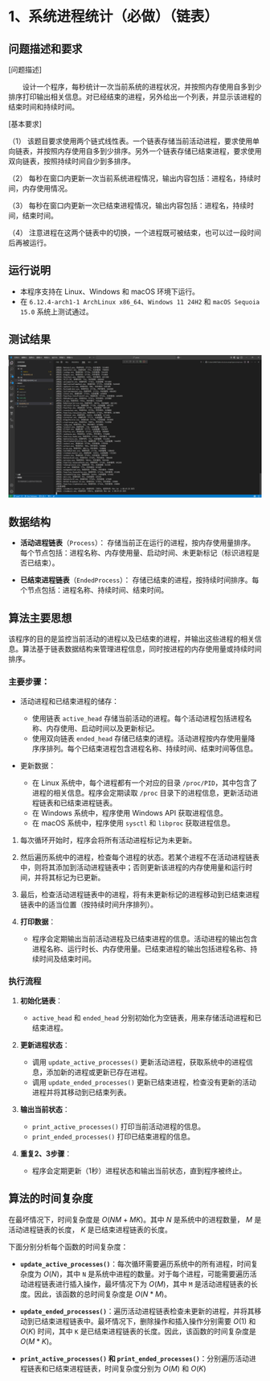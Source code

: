 # 1、系统进程统计（必做）（链表）

## 问题描述和要求

\[问题描述\]

　　设计一个程序，每秒统计一次当前系统的进程状况，并按照内存使用自多到少排序打印输出相关信息。对已经结束的进程，另外给出一个列表，并显示该进程的结束时间和持续时间。

\[基本要求\]

（1）
该题目要求使用两个链式线性表。一个链表存储当前活动进程，要求使用单向链表，并按照内存使用自多到少排序。另外一个链表存储已结束进程，要求使用双向链表，按照持续时间自少到多排序。

（2）
每秒在窗口内更新一次当前系统进程情况，输出内容包括：进程名，持续时间，内存使用情况。

（3）
每秒在窗口内更新一次已结束进程情况，输出内容包括：进程名，持续时间，结束时间。

（4）
注意进程在这两个链表中的切换，一个进程既可被结束，也可以过一段时间后再被运行。

## 运行说明

- 本程序支持在 Linux、Windows 和 macOS 环境下运行。
- 在 `6.12.4-arch1-1 ArchLinux x86_64`、`Windows 11 24H2` 和 `macOS Sequoia 15.0` 系统上测试通过。

## 测试结果

![Windows下测试结果](image.png)

## 数据结构

- **活动进程链表**（`Process`）：
  存储当前正在运行的进程，按内存使用量排序。每个节点包括：进程名称、内存使用量、启动时间、未更新标记（标识进程是否已结束）。

- **已结束进程链表**（`EndedProcess`）：
  存储已结束的进程，按持续时间排序。每个节点包括：进程名称、持续时间、结束时间。

## 算法主要思想

该程序的目的是监控当前活动的进程以及已结束的进程，并输出这些进程的相关信息。算法基于链表数据结构来管理进程信息，同时按进程的内存使用量或持续时间排序。

### 主要步骤：

- 活动进程和已结束进程的储存：

   - 使用链表 `active_head` 存储当前活动的进程。每个活动进程包括进程名称、内存使用、启动时间以及更新标记。
   - 使用双向链表 `ended_head` 存储已结束的进程。活动进程按内存使用量降序序排列。每个已结束进程包含进程名称、持续时间、结束时间等信息。

- 更新数据：

   - 在 Linux 系统中，每个进程都有一个对应的目录 `/proc/PID`，其中包含了进程的相关信息。程序会定期读取 `/proc` 目录下的进程信息，更新活动进程链表和已结束进程链表。
   - 在 Windows 系统中，程序使用 Windows API 获取进程信息。
   - 在 macOS 系统中，程序使用 `sysctl` 和 `libproc` 获取进程信息。

1. 每次循环开始时，程序会将所有活动进程标记为未更新。
2. 然后遍历系统中的进程，检查每个进程的状态。若某个进程不在活动进程链表中，则将其添加到活动进程链表中；否则更新该进程的内存使用量和运行时间，并将其标记为已更新。
3. 最后，检查活动进程链表中的进程，将有未更新标记的进程移动到已结束进程链表中的适当位置（按持续时间升序排列）。

4. **打印数据**：
   - 程序会定期输出当前活动进程及已结束进程的信息。活动进程的输出包含进程名称、运行时长、内存使用量。已结束进程的输出包括进程名称、持续时间及结束时间。

### 执行流程

1. **初始化链表**：

   - `active_head` 和 `ended_head` 分别初始化为空链表，用来存储活动进程和已结束进程。

2. **更新进程状态**：

   - 调用 `update_active_processes()` 更新活动进程，获取系统中的进程信息，添加新的进程或更新已存在进程。
   - 调用 `update_ended_processes()` 更新已结束进程，检查没有更新的活动进程并将其移动到已结束列表。

3. **输出当前状态**：

   - `print_active_processes()` 打印当前活动进程的信息。
   - `print_ended_processes()` 打印已结束进程的信息。

4. **重复2、3步骤**：
   - 程序会定期更新（1秒）进程状态和输出当前状态，直到程序被终止。

## 算法的时间复杂度

在最坏情况下，时间复杂度是 $O(NM + MK)$。其中 $N$ 是系统中的进程数量， $M$ 是活动进程链表的长度， $K$ 是已结束进程链表的长度。

下面分别分析每个函数的时间复杂度：

- **`update_active_processes()`**：每次循环需要遍历系统中的所有进程，时间复杂度为 $O(N)$，其中 `N` 是系统中进程的数量。对于每个进程，可能需要遍历活动进程链表进行插入操作，最坏情况下为 $O(M)$，其中 `M` 是活动进程链表的长度。因此，该函数的总时间复杂度是 $O(N * M)$。

- **`update_ended_processes()`**：遍历活动进程链表检查未更新的进程，并将其移动到已结束进程链表中。最坏情况下，删除操作和插入操作分别需要 $O(1)$ 和 $O(K)$ 时间，其中 `K` 是已结束进程链表的长度。因此，该函数的时间复杂度是 $O(M * K)$。

- **`print_active_processes()` 和 `print_ended_processes()`**：分别遍历活动进程链表和已结束进程链表，时间复杂度分别为 $O(M)$ 和 $O(K)$